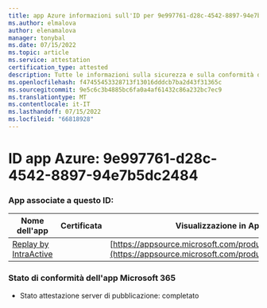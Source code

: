 ```yaml
---
title: app Azure informazioni sull'ID per 9e997761-d28c-4542-8897-94e7b5dc2484
ms.author: elmalova
author: elenamalova
manager: tonybal
ms.date: 07/15/2022
ms.topic: article
ms.service: attestation
certification_type: attested
description: Tutte le informazioni sulla sicurezza e sulla conformità disponibili per 9e997761-d28c-4542-8897-94e7b5dc2484.
ms.openlocfilehash: f47455453328713f13016dddcb7ba2d43f31365c
ms.sourcegitcommit: 9e5c6c3b4885bc6fa0a4af61432c86a232bc7ec9
ms.translationtype: MT
ms.contentlocale: it-IT
ms.lasthandoff: 07/15/2022
ms.locfileid: "66818928"
---
```

# <a name="azure-app-id-9e997761-d28c-4542-8897-94e7b5dc2484"></a>ID app Azure: 9e997761-d28c-4542-8897-94e7b5dc2484


### <a name="apps-associated-with-this-id"></a>App associate a questo ID:
| **Nome dell'app** | **Certificata** | **Visualizzazione in AppSource** |
|--------------|---------------|-----------------------|
| [Replay by IntraActive](../forward/WA200004169.md) |  | [https://appsource.microsoft.com/product/office/WA200004169](https://appsource.microsoft.com/product/office/WA200004169) |

### <a name="microsoft-365-app-compliance-status"></a>Stato di conformità dell'app Microsoft 365
- Stato attestazione server di pubblicazione: completato
